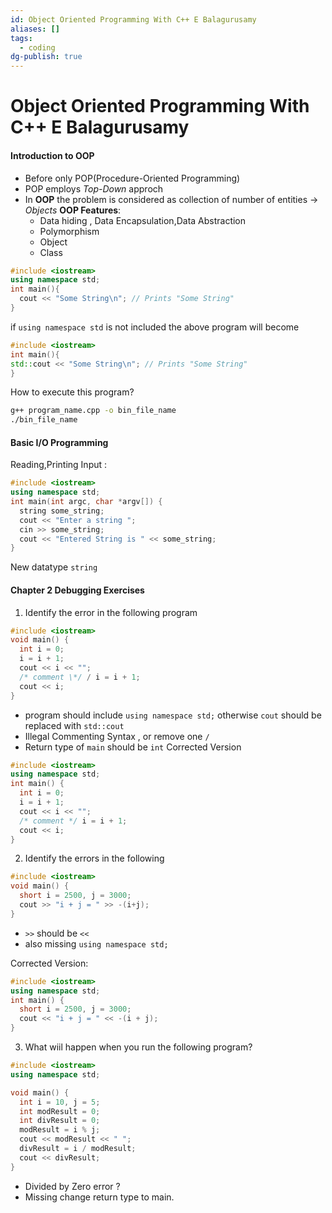 ```yaml
---
id: Object Oriented Programming With C++ E Balagurusamy
aliases: []
tags:
  - coding
dg-publish: true
---
```

# Object Oriented Programming With C++ E Balagurusamy

#### Introduction to OOP

- Before only POP(Procedure-Oriented Programming)
- POP employs _Top-Down_ approch
- In **OOP** the problem is considered as collection of number of entities -> _Objects_
  **OOP Features**:
  - Data hiding , Data Encapsulation,Data Abstraction
  - Polymorphism
  - Object
  - Class

```cpp
#include <iostream>
using namespace std;
int main(){
  cout << "Some String\n"; // Prints "Some String"
}

```

if `using namespace std` is not included the above program will become

```cpp
#include <iostream>
int main(){
std::cout << "Some String\n"; // Prints "Some String"
}

```

How to execute this program?

```bash
g++ program_name.cpp -o bin_file_name
./bin_file_name

```

#### Basic I/O Programming

Reading,Printing Input :

```cpp
#include <iostream>
using namespace std;
int main(int argc, char *argv[]) {
  string some_string;
  cout << "Enter a string ";
  cin >> some_string;
  cout << "Entered String is " << some_string;
}

```

New datatype `string`

#### Chapter 2 Debugging Exercises

1. Identify the error in the following program

```cpp
#include <iostream>
void main() {
  int i = 0;
  i = i + 1;
  cout << i << "";
  /* comment \*/ / i = i + 1;
  cout << i;
}

```

- program should include `using namespace std;` otherwise `cout` should be replaced with `std::cout`
- Illegal Commenting Syntax , or remove one `/`
- Return type of `main` should be `int`
  Corrected Version

```cpp
#include <iostream>
using namespace std;
int main() {
  int i = 0;
  i = i + 1;
  cout << i << "";
  /* comment */ i = i + 1;
  cout << i;
}

```

2. Identify the errors in the following

```cpp
#include <iostream>
void main() {
  short i = 2500, j = 3000;
  cout >> "i + j = " >> -(i+j);
}

```

- `>>` should be `<<`
- also missing `using namespace std;`

Corrected Version:

```cpp
#include <iostream>
using namespace std;
int main() {
  short i = 2500, j = 3000;
  cout << "i + j = " << -(i + j);
}

```

3. What wiil happen when you run the following program?

```cpp
#include <iostream>
using namespace std;

void main() {
  int i = 10, j = 5;
  int modResult = 0;
  int divResult = 0;
  modResult = i % j;
  cout << modResult << " ";
  divResult = i / modResult;
  cout << divResult;
}

```

- Divided by Zero error ?
- Missing change return type to main.
